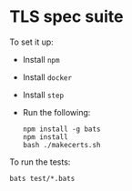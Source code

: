# TLS spec suite

To set it up:

- Install `npm`
- Install `docker`
- Install `step`
- Run the following:

  ```
  npm install -g bats
  npm install
  bash ./makecerts.sh
  ```

To run the tests:

```
bats test/*.bats
```

